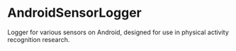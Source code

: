 AndroidSensorLogger
===================

Logger for various sensors on Android, designed for use in physical activity recognition research.